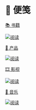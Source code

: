 # 🔖 便笺


<div class="subpage-box">

  <div class="subpage-box-cover">
    <a href="books/" data-pjax-state="">
      <p class="image-caption">📚 书籍</p>
      <img alt="阅读" data-src="https://z1.ax1x.com/2023/10/29/pie5xDx.jpg" src="https://z1.ax1x.com/2023/10/29/pie5xDx.jpg" data-loaded="true">
    </a>
  </div>
  <div class="subpage-box-cover">
    <a href="books/" data-pjax-state="">
      <p class="image-caption">📱 产品</p>
      <img alt="阅读" data-src="https://z1.ax1x.com/2023/10/29/pie5xDx.jpg" src="https://z1.ax1x.com/2023/10/29/pie5xDx.jpg" data-loaded="true">
    </a>
  </div>
  <div class="subpage-box-cover">
    <a href="books/" data-pjax-state="">
      <p class="image-caption">🎞️ 影视</p>
      <img alt="阅读" data-src="https://z1.ax1x.com/2023/10/29/pie5xDx.jpg" src="https://z1.ax1x.com/2023/10/29/pie5xDx.jpg" data-loaded="true">
    </a>
  </div>
  <div class="subpage-box-cover">
    <a href="books/" data-pjax-state="">
      <p class="image-caption">🎹 音乐 </p>
      <img alt="阅读" data-src="https://z1.ax1x.com/2023/10/29/pie5xDx.jpg" src="https://z1.ax1x.com/2023/10/29/pie5xDx.jpg" data-loaded="true">
    </a>
  </div>
</div>

